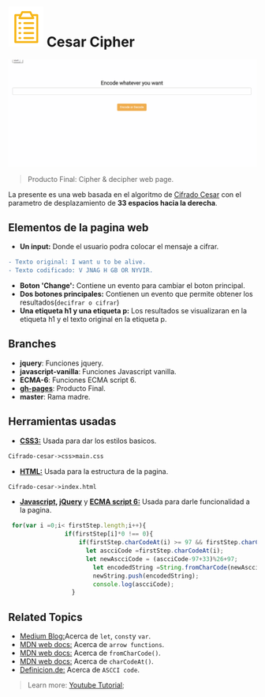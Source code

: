 # ![icon-document](https://github.com/Gloper98/Cifrado-cesar-/raw/master/assets/images/icon-document.png "document") Cesar Cipher
![Cesar-Cipher](https://github.com/Gloper98/Cifrado-cesar-/raw/master/assets/images/decoder.gif "cipher and decipher")
>Producto Final: Cipher & decipher web page.

La presente es una web basada en el algoritmo de [Cifrado Cesar](https://en.wikipedia.org/wiki/Caesar_cipher) con el parametro de desplazamiento de **33 espacios hacia la derecha**.

## Elementos de la pagina web

* **Un input:** Donde el usuario podra colocar el mensaje a cifrar.

```diff
- Texto original: I want u to be alive.
- Texto codificado: V JNAG H GB OR NYVIR.
```
* **Boton 'Change':** Contiene un evento para cambiar el boton principal.
* **Dos botones principales:** Contienen un evento que permite obtener los resultados(`decifrar o cifrar`)
* **Una etiqueta h1 y una etiqueta p:** Los resultados se visualizaran en la etiqueta h1 y el texto original en la etiqueta p.

## Branches
* **jquery**: Funciones jquery.
* **javascript-vanilla**: Funciones Javascript vanilla.
* **ECMA-6**: Funciones ECMA script 6.
* **[gh-pages](https://gloper98.github.io/Cifrado-cesar-/)**: Producto Final.
* **master**: Rama madre.

## Herramientas usadas

* **[CSS3:](https://developer.mozilla.org/en-US/docs/Web/CSS/CSS3)** Usada para dar los estilos basicos.

```diff
Cifrado-cesar->css>main.css
```

* **[HTML:](https://www.w3schools.com/html/html_elements.asp)** Usada para la estructura de la pagina.

```diff
Cifrado-cesar->index.html
```

* **[Javascript](https://www.javascript.com/), [jQuery](https://jquery.com/)** y **[ECMA script 6:](http://es6-features.org/#Constants)** Usada para darle funcionalidad a la pagina.
```javascript
 for(var i =0;i< firstStep.length;i++){
				if(firstStep[i]*0 !== 0){
					if(firstStep.charCodeAt(i) >= 97 && firstStep.charCodeAt(i) <= 122){
					  let ascciCode =firstStep.charCodeAt(i);
					  let newAscciCode = (ascciCode-97+33)%26+97;
						let encodedString =String.fromCharCode(newAscciCode);
						newString.push(encodedString);
						console.log(ascciCode);
				  }
```

## Related Topics

* [Medium Blog:](https://medium.com/javascript-scene/javascript-es6-var-let-or-const-ba58b8dcde75)Acerca de `let`, `const`y `var`.
* [MDN web docs:](https://developer.mozilla.org/en-US/docs/Web/JavaScript/Reference/Functions/Arrow_functions) Acerca de `arrow functions`.
* [MDN web docs:](https://developer.mozilla.org/es/docs/Web/JavaScript/Referencia/Objetos_globales/String/fromCharCode) Acerca de `fromCharCode()`.
* [MDN web docs:](https://developer.mozilla.org/es/docs/Web/JavaScript/Referencia/Objetos_globales/String/charCodeAt) Acerca de `charCodeAt()`.
* [Definicion.de:](http://conceptodefinicion.de/ascii/) Acerca de `ASCCI code`.

>Learn more: [Youtube Tutorial](https://www.youtube.com/watch?v=QVWsTy4ZPJI);

